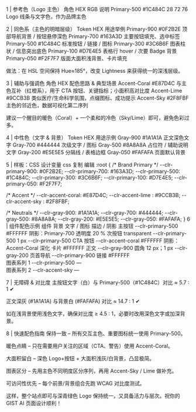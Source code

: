 1 | 参考色（Logo 主色）
角色	HEX	RGB	说明
Primary-500	#1C484C	28 72 76	Logo 线条与文字色，作为品牌主色

2 | 同色系（主色的明暗层级）
Token	HEX	用途举例
Primary-900	#0F2B2E	顶部导航背景 / 按钮悬停深色
Primary-700	#163A3D	主要按钮填充、选中标签
Primary-500	#1C484C	标准按钮 / 链接 / 图标
Primary-300	#3C6B6F	图表柱状 / 信息突出底色
Primary-100	#D7E4E5	表格行 hover / 次要 Badge 背景
Primary-050	#F2F7F7	版面大面积浅背景、卡片填充

做法：在 HSL 空间保持 Hue≈185°，改变 Lightness 来获得统一的深浅层级。

3 | 辅助与强调色
角色	HEX	配色思路 & 典型场景
Accent-Coral	#E87D4C	与主色互补（红橙系），用于 CTA 按钮、关键指标；小面积高对比度
Accent-Lime	#9CCB3B	类似医疗/生命科学氛围，点缀图标、成功提示
Accent-Sky	#2F8FBF	主色的邻近色，数据可视化第二序列

建议一个醒目的暖色（Coral）+ 一个柔和的冷色（Sky/Lime）即可，避免色彩过多。

4 | 中性色（文字 & 背景）
Token	HEX	用途示例
Gray-900	#1A1A1A	正文深色文字
Gray-700	#444444	次级文字 / 图标
Gray-500	#8A8A8A	占位符 / 辅助说明文字
Gray-200	#E5E5E5	分隔线 / 表格边框
Gray-050	#FAFAFA	页面默认背景

5 | 样板：CSS 设计变量
css
复制
编辑
:root {
  /* Brand Primary */
  --clr-primary-900: #0F2B2E;
  --clr-primary-700: #163A3D;
  --clr-primary-500: #1C484C;
  --clr-primary-300: #3C6B6F;
  --clr-primary-100: #D7E4E5;
  --clr-primary-050: #F2F7F7;

  /* Accent */
  --clr-accent-coral: #E87D4C;
  --clr-accent-lime : #9CCB3B;
  --clr-accent-sky  : #2F8FBF;

  /* Neutrals */
  --clr-gray-900: #1A1A1A;
  --clr-gray-700: #444444;
  --clr-gray-500: #8A8A8A;
  --clr-gray-200: #E5E5E5;
  --clr-gray-050: #FAFAFA;
}
6 | 组件配色示例
组件	背景	文字 / 图标	描边 / 阴影
主按钮	--clr-primary-500	#FFFFFF	阴影：Primary-700 透明度 20 %
次按钮	transparent	--clr-primary-500	1 px --clr-primary-500
CTA 按钮	--clr-accent-coral	#FFFFFF	阴影：Accent-Coral 深化
卡片	#FFFFFF	正文 --clr-gray-900	圆角 12 px；1 px --clr-gray-200
页首导航	--clr-primary-900	链接 #FFFFFF	
图表系列 1	--clr-primary-500	—	
图表系列 2	--clr-accent-sky	—	

7 | 无障碍 & 对比度
主按钮文字（白）与 Primary-500（#1C484C）对比 ≈ 5.7 : 1 ✔︎

正文深灰 (#1A1A1A) 与背景白 (#FAFAFA) 对比 ≈ 14.7 : 1 ✔︎

如在浅背景使用浅色文字，确保对比度 ≥ 4.5 : 1，必要时改用深色文字或加深背景。

8 | 快速配色指南
保持一致 – 所有交互主色、重要图标统一使用 Primary-500。

暖色点睛 – 只在需要用户关注的区域（CTA、警告）使用 Accent-Coral。

大面积留白 – 深色 Logo+按钮 + 大面积浅灰/白背景，凸显极简。

图表区分 – 先用主色不同明度区分序列，再用 Accent-Sky / Lime 做补充。

可访问性优先 – 每个前景/背景组合先跑 WCAG 对比度测试。

这样，整个站点即可与深青绿色 Logo 保持统一，又具备活力与层次。祝你的 GIST AI 页面设计顺利！